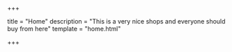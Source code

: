 +++

title = "Home"
description = "This is a very nice shops and everyone should buy from here"
template = "home.html"

+++
